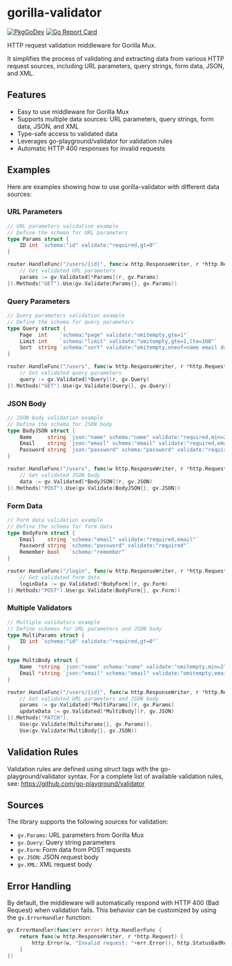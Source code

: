 # gorilla-validator


[![PkgGoDev](https://pkg.go.dev/badge/github.com/iamolegga/gorilla-validator)](https://pkg.go.dev/github.com/iamolegga/gorilla-validator)
[![Go Report Card](https://goreportcard.com/badge/github.com/iamolegga/gorilla-validator)](https://goreportcard.com/report/github.com/iamolegga/gorilla-validator)

HTTP request validation middleware for Gorilla Mux.

It simplifies the process of validating and extracting data from various HTTP request sources, including URL parameters, query strings, form data, JSON, and XML.

## Features

- Easy to use middleware for Gorilla Mux
- Supports multiple data sources: URL parameters, query strings, form data, JSON, and XML
- Type-safe access to validated data
- Leverages go-playground/validator for validation rules
- Automatic HTTP 400 responses for invalid requests

## Examples

Here are examples showing how to use gorilla-validator with different data sources:

### URL Parameters

```go
// URL parameters validation example
// Define the schema for URL parameters
type Params struct {
    ID int `schema:"id" validate:"required,gt=0"`
}

router.HandleFunc("/users/{id}", func(w http.ResponseWriter, r *http.Request) {
    // Get validated URL parameters
    params := gv.Validated[*Params](r, gv.Params)
}).Methods("GET").Use(gv.Validate(Params{}, gv.Params))
```

### Query Parameters

```go
// Query parameters validation example
// Define the schema for query parameters
type Query struct {
    Page  int    `schema:"page" validate:"omitempty,gte=1"`
    Limit int    `schema:"limit" validate:"omitempty,gte=1,lte=100"`
    Sort  string `schema:"sort" validate:"omitempty,oneof=name email date"`
}

router.HandleFunc("/users", func(w http.ResponseWriter, r *http.Request) {
    // Get validated query parameters
    query := gv.Validated[*Query](r, gv.Query)
}).Methods("GET").Use(gv.Validate(Query{}, gv.Query))
```

### JSON Body

```go
// JSON body validation example
// Define the schema for JSON body
type BodyJSON struct {
    Name     string `json:"name" schema:"name" validate:"required,min=2"`
    Email    string `json:"email" schema:"email" validate:"required,email"`
    Password string `json:"password" schema:"password" validate:"required,min=8"`
}

router.HandleFunc("/users", func(w http.ResponseWriter, r *http.Request) {
    // Get validated JSON body
    data := gv.Validated[*BodyJSON](r, gv.JSON)
}).Methods("POST").Use(gv.Validate(BodyJSON{}, gv.JSON))
```

### Form Data

```go
// Form data validation example
// Define the schema for form data
type BodyForm struct {
    Email    string `schema:"email" validate:"required,email"`
    Password string `schema:"password" validate:"required"`
    Remember bool   `schema:"remember"`
}

router.HandleFunc("/login", func(w http.ResponseWriter, r *http.Request) {
    // Get validated form data
    loginData := gv.Validated[*BodyForm](r, gv.Form)
}).Methods("POST").Use(gv.Validate(BodyForm{}, gv.Form))
```

### Multiple Validators

```go
// Multiple validators example
// Define schemas for URL parameters and JSON body
type MultiParams struct {
    ID int `schema:"id" validate:"required,gt=0"`
}

type MultiBody struct {
    Name  *string `json:"name" schema:"name" validate:"omitempty,min=2"`
    Email *string `json:"email" schema:"email" validate:"omitempty,email"`
}

router.HandleFunc("/users/{id}", func(w http.ResponseWriter, r *http.Request) {
    // Get validated URL parameters and JSON body
    params := gv.Validated[*MultiParams](r, gv.Params)
    updateData := gv.Validated[*MultiBody](r, gv.JSON)
}).Methods("PATCH").
    Use(gv.Validate(MultiParams{}, gv.Params)).
    Use(gv.Validate(MultiBody{}, gv.JSON))
```

## Validation Rules

Validation rules are defined using struct tags with the go-playground/validator syntax.
For a complete list of available validation rules, see:
https://github.com/go-playground/validator

## Sources

The library supports the following sources for validation:

- `gv.Params`: URL parameters from Gorilla Mux
- `gv.Query`: Query string parameters
- `gv.Form`: Form data from POST requests
- `gv.JSON`: JSON request body
- `gv.XML`: XML request body

## Error Handling

By default, the middleware will automatically respond with HTTP 400 (Bad Request)
when validation fails. This behavior can be customized by using the `gv.ErrorHandler` function:

```go
gv.ErrorHandler(func(err error) http.HandlerFunc {
	return func(w http.ResponseWriter, r *http.Request) {
		http.Error(w, "Invalid request: "+err.Error(), http.StatusBadRequest)
	}
})
```
